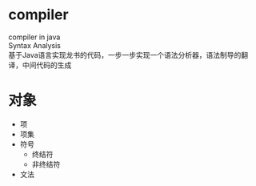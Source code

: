 # compiler
compiler in java  
Syntax Analysis  
基于Java语言实现龙书的代码，一步一步实现一个语法分析器，语法制导的翻译，中间代码的生成

# 对象
- 项
- 项集
- 符号
   - 终结符
   - 非终结符
- 文法
